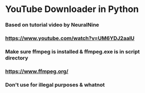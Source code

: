 # YouTube Downloader in Python
### Based on tutorial video by NeuralNine
### https://www.youtube.com/watch?v=UM6YDJ2aalU

### Make sure ffmpeg is installed & ffmpeg.exe is in script directory
### https://www.ffmpeg.org/

### Don't use for illegal purposes & whatnot
